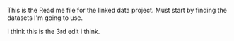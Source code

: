 This is the Read me file for the linked data project. Must start by finding the datasets I'm going to use. 


i think this is the 3rd edit i think. 